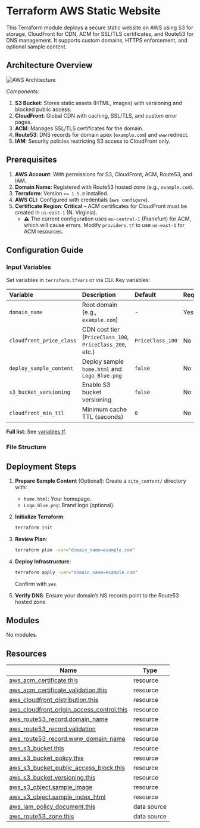 # Terraform AWS Static Website

This Terraform module deploys a secure static website on AWS using S3 for storage, CloudFront for CDN, ACM for SSL/TLS certificates, and Route53 for DNS management. It supports custom domains, HTTPS enforcement, and optional sample content.


## Architecture Overview

![AWS Architecture](https://via.placeholder.com/800x400.png?text=S3+%2B+CloudFront+%2B+Route53+Architecture)

*Components:*

1.  **S3 Bucket**: Stores static assets (HTML, images) with versioning and blocked public access.
2.  **CloudFront**: Global CDN with caching, SSL/TLS, and custom error pages.
3.  **ACM**: Manages SSL/TLS certificates for the domain.
4.  **Route53**: DNS records for domain apex (`example.com`) and `www` redirect.
5.  **IAM**: Security policies restricting S3 access to CloudFront only.

## Prerequisites

1.  **AWS Account**: With permissions for S3, CloudFront, ACM, Route53, and IAM.
2.  **Domain Name**: Registered with Route53 hosted zone (e.g., `example.com`).
3.  **Terraform**: Version `>= 1.5.0` installed.
4.  **AWS CLI**: Configured with credentials (`aws configure`).
5.  **Certificate Region**: **Critical** – ACM certificates for CloudFront must be created in `us-east-1` (N. Virginia).
    * ⚠️ The current configuration uses `eu-central-1` (Frankfurt) for ACM, which will cause errors. Modify `providers.tf` to use `us-east-1` for ACM resources.

## Configuration Guide

### Input Variables

Set variables in `terraform.tfvars` or via CLI. Key variables:

| Variable                   | Description                                          | Default           | Required |
| :------------------------- | :--------------------------------------------------- | :---------------- | :------- |
| `domain_name`              | Root domain (e.g., `example.com`)                     | -                 | Yes      |
| `cloudfront_price_class`   | CDN cost tier (`PriceClass_100`, `PriceClass_200`, etc.) | `PriceClass_100`  | No       |
| `deploy_sample_content`    | Deploy sample `home.html` and `Logo_Blue.png`           | `false`           | No       |
| `s3_bucket_versioning`     | Enable S3 bucket versioning                            | `false`           | No       |
| `cloudfront_min_ttl`       | Minimum cache TTL (seconds)                            | `0`               | No       |

**Full list**: See [variables.tf](./variables.tf).

### File Structure


## Deployment Steps

1.  **Prepare Sample Content** (Optional):
    Create a `site_content/` directory with:
    -   `home.html`: Your homepage.
    -   `Logo_Blue.png`: Brand logo (optional).

2.  **Initialize Terraform**:

    ```bash
    terraform init
    ```

3.  **Review Plan**:

    ```bash
    terraform plan -var="domain_name=example.com"
    ```

4.  **Deploy Infrastructure**:

    ```bash
    terraform apply -var="domain_name=example.com"
    ```

    Confirm with `yes`.

5.  **Verify DNS**:
    Ensure your domain’s NS records point to the Route53 hosted zone.



## Modules

No modules.

## Resources

| Name                                                                                                                                                      | Type        |
| --------------------------------------------------------------------------------------------------------------------------------------------------------- | ----------- |
| [aws_acm_certificate.this](https://registry.terraform.io/providers/hashicorp/aws/latest/docs/resources/acm_certificate)                                   | resource    |
| [aws_acm_certificate_validation.this](https://registry.terraform.io/providers/hashicorp/aws/latest/docs/resources/acm_certificate_validation)             | resource    |
| [aws_cloudfront_distribution.this](https://registry.terraform.io/providers/hashicorp/aws/latest/docs/resources/cloudfront_distribution)                   | resource    |
| [aws_cloudfront_origin_access_control.this](https://registry.terraform.io/providers/hashicorp/aws/latest/docs/resources/cloudfront_origin_access_control) | resource    |
| [aws_route53_record.domain_name](https://registry.terraform.io/providers/hashicorp/aws/latest/docs/resources/route53_record)                              | resource    |
| [aws_route53_record.validation](https://registry.terraform.io/providers/hashicorp/aws/latest/docs/resources/route53_record)                               | resource    |
| [aws_route53_record.www_domain_name](https://registry.terraform.io/providers/hashicorp/aws/latest/docs/resources/route53_record)                          | resource    |
| [aws_s3_bucket.this](https://registry.terraform.io/providers/hashicorp/aws/latest/docs/resources/s3_bucket)                                               | resource    |
| [aws_s3_bucket_policy.this](https://registry.terraform.io/providers/hashicorp/aws/latest/docs/resources/s3_bucket_policy)                                 | resource    |
| [aws_s3_bucket_public_access_block.this](https://registry.terraform.io/providers/hashicorp/aws/latest/docs/resources/s3_bucket_public_access_block)       | resource    |
| [aws_s3_bucket_versioning.this](https://registry.terraform.io/providers/hashicorp/aws/latest/docs/resources/s3_bucket_versioning)                         | resource    |
| [aws_s3_object.sample_image](https://registry.terraform.io/providers/hashicorp/aws/latest/docs/resources/s3_object)                                       | resource    |
| [aws_s3_object.sample_index_html](https://registry.terraform.io/providers/hashicorp/aws/latest/docs/resources/s3_object)                                  | resource    |
| [aws_iam_policy_document.this](https://registry.terraform.io/providers/hashicorp/aws/latest/docs/data-sources/iam_policy_document)                        | data source |
| [aws_route53_zone.this](https://registry.terraform.io/providers/hashicorp/aws/latest/docs/data-sources/route53_zone)                                      | data source |




